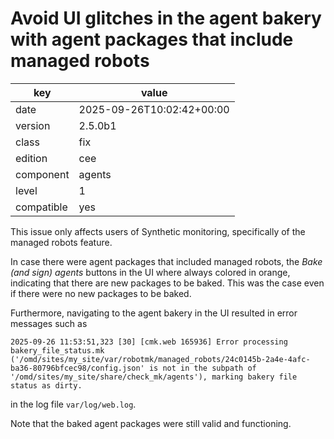[//]: # (werk v2)
# Avoid UI glitches in the agent bakery with agent packages that include managed robots

key        | value
---------- | ---
date       | 2025-09-26T10:02:42+00:00
version    | 2.5.0b1
class      | fix
edition    | cee
component  | agents
level      | 1
compatible | yes

This issue only affects users of Synthetic monitoring, specifically of the managed robots feature.

In case there were agent packages that included managed robots, the _Bake (and sign) agents_ buttons in the UI where always colored in orange, indicating that there are new packages to be baked.
This was the case even if there were no new packages to be baked.

Furthermore, navigating to the agent bakery in the UI resulted in error messages such as
```
2025-09-26 11:53:51,323 [30] [cmk.web 165936] Error processing bakery_file_status.mk ('/omd/sites/my_site/var/robotmk/managed_robots/24c0145b-2a4e-4afc-ba36-80796bfcec98/config.json' is not in the subpath of '/omd/sites/my_site/share/check_mk/agents'), marking bakery file status as dirty.
```
in the log file `var/log/web.log`.

Note that the baked agent packages were still valid and functioning.
